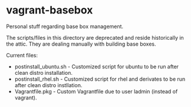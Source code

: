 vagrant-basebox
===============

Personal stuff regarding base box management.

The scripts/files in this directory are deprecated and reside historically in the attic. They 
are dealing manually with building base boxes.

Current files:
  * postinstall_ubuntu.sh - Customized script for ubuntu to be run after clean distro installation.
  * postinstall_rhel.sh - Customized script for rhel and derivates to be run after clean distro instllation.
  * Vagrantfile.pkg - Custom Vagrantfile due to user ladmin (instead of vagrant).
